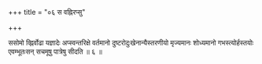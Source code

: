 +++
title = "०६ स वह्निरप्सु"

+++

ससोमो व्ह्निर्वोढा यज्ञादेः अप्स्वन्तरिक्षे वर्तमानो दुष्टरोदुःखेनान्यैस्तरणीयो मृज्यमानः शोध्यमानो गभस्त्योर्हस्तयोः एवम्भूतःसन् सचमूषु पात्रेषु सीदति ॥ ६ ॥